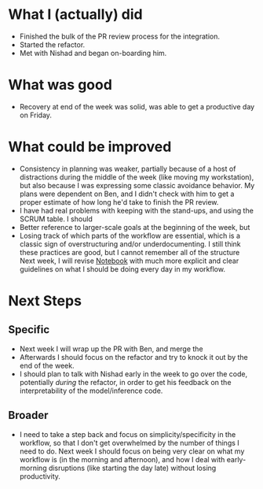 # What I (actually) did

* Finished the bulk of the PR review process for the integration.
* Started the refactor.
* Met with Nishad and began on-boarding him.


# What was good

* Recovery at end of the week was solid, was able to get a productive day on
  Friday.


# What could be improved

* Consistency in planning was weaker, partially because of a host of
  distractions during the middle of the week (like moving my workstation), but
  also because I was expressing some classic avoidance behavior. My plans were
  dependent on Ben, and I didn't check with him to get a proper estimate of how
  long he'd take to finish the PR review.
* I have had real problems with keeping with the stand-ups, and using the SCRUM
  table. I should
* Better reference to larger-scale goals at the beginning of the week, but
* Losing track of which parts of the workflow are essential, which is a classic
  sign of overstructuring and/or underdocumenting. I still think these practices
  are good, but I cannot remember all of the structure
  Next week, I will revise
  [Notebook](Notebook.md) with much more explicit and clear guidelines on what
  I should be doing every day in my workflow.

# Next Steps

## Specific

* Next week I will wrap up the PR with Ben, and merge the 
* Afterwards I should focus on the refactor and try to knock it out by the end
  of the week.
* I should plan to talk with Nishad early in the week to go over the code,
  potentially _during_ the refactor, in order to get his feedback on the
  interpretability of the model/inference code.

## Broader

* I need to take a step back and focus on simplicity/specificity in the
  workflow, so that I don't get overwhelmed by the number of things I need to
  do. Next week I should focus on being very clear on what my workflow is (in
  the morning and afternoon), and how I deal with early-morning disruptions
  (like starting the day late) without losing productivity.
